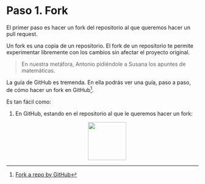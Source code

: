 # Paso 1. Fork 

El primer paso es hacer un fork del repositorio al que queremos hacer un pull request.

Un fork es una copia de un repositorio. El fork de un repositorio te permite experimentar libremente con los cambios sin afectar el proyecto original.

> En nuestra metáfora, Antonio pidiéndole a Susana los apuntes de matemáticas. 

La guía de GitHub es tremenda. En ella podrás ver una guía, paso a paso, de cómo hacer un fork en GitHub[^1]. 

Es tan fácil como: 

1. En GitHub, estando en el repositorio al que le queremos hacer un fork: 

   <div align="center">
   	<img src="https://ik.imagekit.io/gdgjaen/charlas/open-source-2021/fork_button_9SM_Imbyk.jpeg" height="100px"/>
   </div>

[^1]: [Fork a repo by GitHub](https://docs.github.com/en/get-started/quickstart/fork-a-repo)

